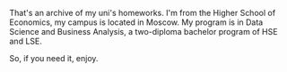 That's an archive of my uni's homeworks. I'm from the Higher School of Economics, my campus is located in Moscow. My program is in Data Science and Business Analysis, a two-diploma bachelor program of HSE and LSE.

So, if you need it, enjoy.